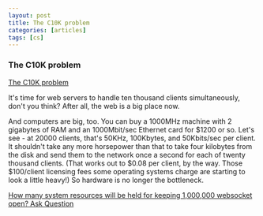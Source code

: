 ```yaml
---
layout: post
title: The C10K problem
categories: [articles]
tags: [cs]
---
```


<!--more-->

### The C10K problem

[The C10K problem](http://www.kegel.com/c10k.html)

It's time for web servers to handle ten thousand clients simultaneously, don't you think? After all, the web is a big place now.

And computers are big, too. You can buy a 1000MHz machine with 2 gigabytes of RAM and an 1000Mbit/sec Ethernet card for $1200 or so. Let's see - at 20000 clients, that's 50KHz, 100Kbytes, and 50Kbits/sec per client. It shouldn't take any more horsepower than that to take four kilobytes from the disk and send them to the network once a second for each of twenty thousand clients. (That works out to $0.08 per client, by the way. Those $100/client licensing fees some operating systems charge are starting to look a little heavy!) So hardware is no longer the bottleneck.

[How many system resources will be held for keeping 1,000,000 websocket open? Ask Question](https://stackoverflow.com/a/17451928)